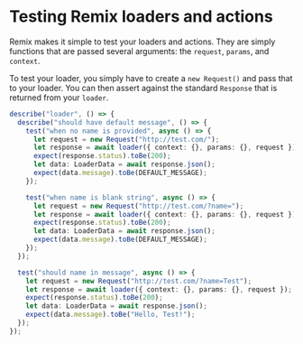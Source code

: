# Testing Remix loaders and actions

Remix makes it simple to test your loaders and actions. They are simply functions that are passed several arguments: the `request`, `params`, and `context`.

To test your loader, you simply have to create a `new Request()` and pass that to your loader. You can then assert against the standard `Response` that is returned from your `loader`.

```ts
describe("loader", () => {
  describe("should have default message", () => {
    test("when no name is provided", async () => {
      let request = new Request("http://test.com/");
      let response = await loader({ context: {}, params: {}, request });
      expect(response.status).toBe(200);
      let data: LoaderData = await response.json();
      expect(data.message).toBe(DEFAULT_MESSAGE);
    });

    test("when name is blank string", async () => {
      let request = new Request("http://test.com/?name=");
      let response = await loader({ context: {}, params: {}, request });
      expect(response.status).toBe(200);
      let data: LoaderData = await response.json();
      expect(data.message).toBe(DEFAULT_MESSAGE);
    });
  });

  test("should name in message", async () => {
    let request = new Request("http://test.com/?name=Test");
    let response = await loader({ context: {}, params: {}, request });
    expect(response.status).toBe(200);
    let data: LoaderData = await response.json();
    expect(data.message).toBe("Hello, Test!");
  });
});
```

